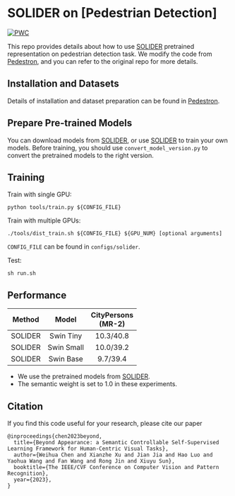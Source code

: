 # SOLIDER on [Pedestrian Detection]

[![PWC](https://img.shields.io/endpoint.svg?url=https://paperswithcode.com/badge/beyond-appearance-a-semantic-controllable/pedestrian-detection-on-citypersons)](https://paperswithcode.com/sota/pedestrian-detection-on-citypersons?p=beyond-appearance-a-semantic-controllable)

This repo provides details about how to use [SOLIDER](https://github.com/tinyvision/SOLIDER) pretrained representation on pedestrian detection task.
We modify the code from [Pedestron](https://github.com/hasanirtiza/Pedestron), and you can refer to the original repo for more details.

## Installation and Datasets

Details of installation and dataset preparation can be found in [Pedestron](https://github.com/hasanirtiza/Pedestron).

## Prepare Pre-trained Models 
You can download models from [SOLIDER](https://github.com/tinyvision/SOLIDER), or use [SOLIDER](https://github.com/tinyvision/SOLIDER) to train your own models.
Before training, you should use `convert_model_version.py` to convert the pretrained models to the right version.

## Training

Train with single GPU:

```shell
python tools/train.py ${CONFIG_FILE}
```

Train with multiple GPUs:
```shell
./tools/dist_train.sh ${CONFIG_FILE} ${GPU_NUM} [optional arguments]
```

`CONFIG_FILE` can be found in `configs/solider`.

Test:

```shell
sh run.sh
```

## Performance

| Method | Model | CityPersons<br>(MR-2) |
| ------ | :---: | :---: |
| SOLIDER | Swin Tiny | 10.3/40.8 |
| SOLIDER | Swin Small | 10.0/39.2 |
| SOLIDER | Swin Base | 9.7/39.4 |

- We use the pretrained models from [SOLIDER](https://github.com/tinyvision/SOLIDER).
- The semantic weight is set to 1.0 in these experiments.

## Citation

If you find this code useful for your research, please cite our paper

```
@inproceedings{chen2023beyond,
  title={Beyond Appearance: a Semantic Controllable Self-Supervised Learning Framework for Human-Centric Visual Tasks},
  author={Weihua Chen and Xianzhe Xu and Jian Jia and Hao Luo and Yaohua Wang and Fan Wang and Rong Jin and Xiuyu Sun},
  booktitle={The IEEE/CVF Conference on Computer Vision and Pattern Recognition},
  year={2023},
}
```
